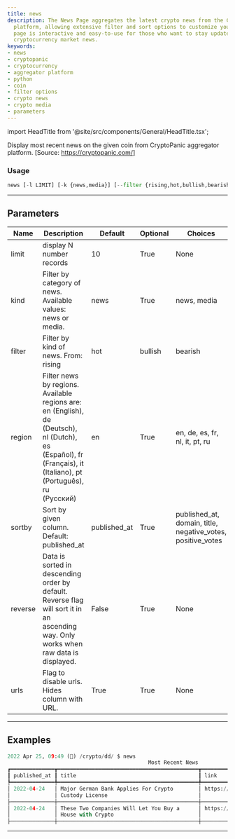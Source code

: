 ```yaml
---
title: news
description: The News Page aggregates the latest crypto news from the CryptoPanic
  platform, allowing extensive filter and sort options to customize your feed. The
  page is interactive and easy-to-use for those who want to stay updated with the
  cryptocurrency market news.
keywords:
- news
- cryptopanic
- cryptocurrency
- aggregator platform
- python
- coin
- filter options
- crypto news
- crypto media
- parameters
---
```


import HeadTitle from '@site/src/components/General/HeadTitle.tsx';

<HeadTitle title="news - Dd - Crypto - Reference | OpenBB Terminal Docs" />

Display most recent news on the given coin from CryptoPanic aggregator platform. [Source: https://cryptopanic.com/]

### Usage

```python
news [-l LIMIT] [-k {news,media}] [--filter {rising,hot,bullish,bearish,important,saved,lol}] [-r {en,de,es,fr,nl,it,pt,ru}] [-s {published_at,domain,title,negative_votes,positive_votes}] [--reverse] [-u]
```

---

## Parameters

| Name | Description | Default | Optional | Choices |
| ---- | ----------- | ------- | -------- | ------- |
| limit | display N number records | 10 | True | None |
| kind | Filter by category of news. Available values: news or media. | news | True | news, media |
| filter | Filter by kind of news. From: rising|hot|bullish|bearish|important|saved|lol | None | True | rising, hot, bullish, bearish, important, saved, lol |
| region | Filter news by regions. Available regions are: en (English), de (Deutsch), nl (Dutch), es (Español), fr (Français), it (Italiano), pt (Português), ru (Русский) | en | True | en, de, es, fr, nl, it, pt, ru |
| sortby | Sort by given column. Default: published_at | published_at | True | published_at, domain, title, negative_votes, positive_votes |
| reverse | Data is sorted in descending order by default. Reverse flag will sort it in an ascending way. Only works when raw data is displayed. | False | True | None |
| urls | Flag to disable urls. Hides column with URL. | True | True | None |


---

## Examples

```python
2022 Apr 25, 09:49 (🦋) /crypto/dd/ $ news
                                             Most Recent News
┏━━━━━━━━━━━━━━┳━━━━━━━━━━━━━━━━━━━━━━━━━━━━━━━━━━━━━━━━━━━━━┳━━━━━━━━━━━━━━━━━━━━━━━━━━━━━━━━━━━━━━━━━━━━
┃ published_at ┃ title                                       ┃ link                                       ┃
┡━━━━━━━━━━━━━━╇━━━━━━━━━━━━━━━━━━━━━━━━━━━━━━━━━━━━━━━━━━━━━╇━━━━━━━━━━━━━━━━━━━━━━━━━━━━━━━━━━━━━━━━━━━━┩
│ 2022-04-24   │ Major German Bank Applies For Crypto        │ https://cryptopanic.com/news/15005355/Maj… │
│              │ Custody License                             │                                            │
├──────────────┼─────────────────────────────────────────────┼────────────────────────────────────────────┤
│ 2022-04-24   │ These Two Companies Will Let You Buy a      │ https://cryptopanic.com/news/15005488/The… │
│              │ House with Crypto                           │                                            │
├──────────────┼─────────────────────────────────────────────┼────────────────────────────────────────────
```
---
